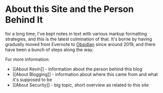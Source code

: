 # About this Site and the Person Behind It

for a long time, I've kept notes in text with various markup formatting strategies, and this is the latest culmination of that.  It's borne by having gradually moved from Evernote to [Obsidian](https://obsidian.md) since around 2019, and there have been a bunch of steps along the way.

For more information:
- [[About Kevin]] - information about the person behind this blog
- [[About Blogging]] - information about where this came from and what it's supposed to be
- [[About Security]] - big topic, short overview as related to this site
